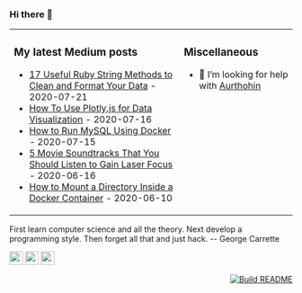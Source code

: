### Hi there 👋

<!--
**lifeparticle/lifeparticle** is a ✨ _special_ ✨ repository because its `README.md` (this file) appears on your GitHub profile.

Here are some ideas to get you started:

- 🔭 I’m currently working on ...
- 🌱 I’m currently learning ...
- 👯 I’m looking to collaborate on ...
- 🤔 I’m looking for help with ...
- 💬 Ask me about ...
- 📫 How to reach me: ...
- 😄 Pronouns: ...
- ⚡ Fun fact: ...
-->

<table>
<tr>
<td width="60%" valign="top">

### My latest Medium posts

<!-- blog starts -->
* [17 Useful Ruby String Methods to Clean and Format Your Data](https://towardsdatascience.com/17-useful-ruby-string-methods-to-clean-and-format-your-data-9c9147ff87b9?source=rss-4430950b9342------2) - 2020-07-21
* [How To Use Plotly.js for Data Visualization](https://towardsdatascience.com/how-to-use-plotly-js-for-data-visualization-46933e1bbd29?source=rss-4430950b9342------2) - 2020-07-16
* [How to Run MySQL Using Docker](https://towardsdatascience.com/how-to-run-mysql-using-docker-ed4cebcd90e4?source=rss-4430950b9342------2) - 2020-07-15
* [5 Movie Soundtracks That You Should Listen to Gain Laser Focus](https://medium.com/illumination/5-movie-soundtracks-that-you-should-listen-to-gain-laser-focus-85e024184a07?source=rss-4430950b9342------2) - 2020-06-16
* [How to Mount a Directory Inside a Docker Container](https://towardsdatascience.com/how-to-mount-a-directory-inside-a-docker-container-4cee379c298b?source=rss-4430950b9342------2) - 2020-06-10
<!-- blog ends -->
</td>
<td width="40%" valign="top">

### Miscellaneous

- 🤔 I’m looking for help with [Aurthohin](https://github.com/lifeparticle/Aurthohin)

</td>
</tr>
</table>

<!-- programming-quote starts -->
First learn computer science and all the theory. Next develop a programming style. Then forget all that and just hack. -- George Carrette
<!-- programming-quote ends -->

<a href="https://medium.com/@lifeparticle"><img height="24" width="24" src="https://cdn.jsdelivr.net/npm/simple-icons@v3/icons/medium.svg" /></a>
<a href="https://www.linkedin.com/in/mahbubzaman"><img height="24" width="24" src="https://cdn.jsdelivr.net/npm/simple-icons@v3/icons/linkedin.svg" /></a>
<a href="https://stackoverflow.com/users/2611484/lifeparticle"><img height="24" width="24" src="https://cdn.jsdelivr.net/npm/simple-icons@v3/icons/stackoverflow.svg" /></a>

<p align="right">
<a href="https://github.com/lifeparticle/lifeparticle/workflows/Build%20README/badge.svg"><img src="https://github.com/lifeparticle/lifeparticle/workflows/Build%20README/badge.svg" alt="Build README"></a>
</p>